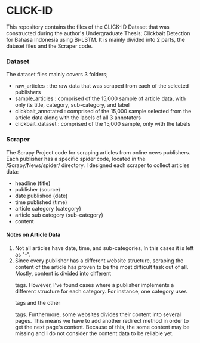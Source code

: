 # CLICK-ID
This repository contains the files of the CLICK-ID Dataset that was constructed during the author's Undergraduate Thesis; Clickbait Detection for Bahasa Indonesia using Bi-LSTM. 
It is mainly divided into 2 parts, the dataset files and the Scraper code.


### Dataset
The dataset files mainly covers 3 folders;
- raw_articles : the raw data that was scraped from each of the selected publishers
- sample_articles : comprised of the 15,000 sample of article data, with only its title, category, sub-category, and label 
- clickbait_annotated : comprised of the 15,000 sample selected from the article data along with the labels of all 3 annotators
- clickbait_dataset : comprised of the 15,000 sample, only with the labels


### Scraper
The Scrapy Project code for scraping articles from online news publishers. Each publisher has a specific spider code, located in the /Scrapy/News/spider/ directory.
I designed each scraper to collect articles data:
* headline (title)
* publisher (source)
* date published (date)
* time published (time)
* article category (category)
* article sub category (sub-category)
* content

#### Notes on Article Data
1. Not all articles have date, time, and sub-categories, In this cases it is left as "-".
2. Since every publisher has a different website structure, scraping the content of the article has proven to be the most difficult task out of all. Mostly, content is divided into different <p> tags. However, I've found cases where a publisher implements a different structure for each category. For instance, one category uses <p> tags and the other <div> tags. Furthermore, some websites divides their content into several pages. This means we have to add another redirect method in order to get the next page's content. Because of this, the some content may be missing and I do not consider the content data to be reliable yet.

